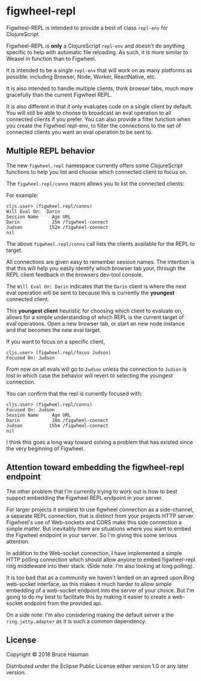 # figwheel-repl

Figwheel-REPL is intended to provide a best of class `repl-env` for
ClojureScript.

Figwheel-REPL is **only** a ClojureScript `repl-env` and doesn't do anything
specific to help with automatic file reloading. As such, it is more
similar to Weasel in function than to Figwheel.

It is intended to be a single `repl-env` that will work on as many
platforms as possible: including Browser, Node, Worker, ReactNative,
etc.

It is also intended to handle multiple clients, think browser tabs,
much more gracefully than the current Figwheel REPL.

It is also different in that it only evaluates code on a single client
by default. You will still be able to choose to broadcast an eval
operation to all connected clients if you prefer. You can also provide
a filter function when you create the Figwheel repl-env, to filter the
connections to the set of connected clients you want an eval operation
to be sent to.

## Multiple REPL behavior

The new `figwheel.repl` namespace currently offers some ClojureScript
functions to help you list and choose which connected client to focus on.

The `figwheel.repl/conns` macro allows you to list the connected clients:

For example:

```
cljs.user> (figwheel.repl/conns)
Will Eval On:  Darin
Session Name     Age URL
Darin            25m /figwheel-connect
Judson          152m /figwheel-connect
nil
```


The above `figwheel.repl/conns` call lists the clients available for the
REPL to target.

All connections are given easy to remember session names. The
intention is that this will help you easily identify which browser tab
your, through the REPL client feedback in the browsers dev-tool
console.

The `Will Eval On: Darin` indicates that the `Darin` client is where
the next eval operation will be sent to because this is currently the
**youngest** connected client.

This **youngest client** heuristic for choosing which client to
evaluate on, allows for a simple understanding of which REPL is the
current target of eval operations. Open a new browser tab, or start an
new node instance and that becomes the new eval target.

If you want to focus on a specific client,

```
cljs.user> (figwheel.repl/focus Judson)
Focused On: Judson
```

From now on all evals will go to `Judson` unless the connection to
`Judson` is lost in which case the behavior will revert to selecting
the youngest connection.

You can confirm that the repl is currently focused with:

```
cljs.user> (figwheel.repl/conns)
Focused On: Judson
Session Name     Age URL
Darin            28m /figwheel-connect
Judson          155m /figwheel-connect
nil
```

I think this goes a long way toward solving a problem that has existed
since the very beginning of Figwheel.

## Attention toward embedding the figwheel-repl endpoint

The other problem that I'm currently trying to work out is how to best
support embedding the Figwheel REPL endpoint in your server.

For larger projects it simplest to use figwheel connection as a
side-channel, a separate REPL connection, that is distinct from your
projects HTTP server. Figwheel's use of Web-sockets and CORS make this
side connection a simple matter. But inevitably there are situations
where you want to embed the Figwheel endpoint in your server. So I'm
giving this some serious attention.

In addition to the Web-socket connection, I have implemented a simple
HTTP polling connection which should allow anyone to embed
figwheel-repl ring middleware into their stack. (Side note: I'm also
looking at long polling).

It is too bad that as a community we haven't landed on an agreed upon
Ring web-socket interface, as this makes it much harder to allow simple
embedding of a web-socket endpoint into the server of your choice. But
I'm going to do my best to facilitate this by making it easier to
create a web-socket endpoint from the provided api.

On a side note: I'm also considering making the default server a the
`ring.jetty.adapter` as it is such a common dependency.

## License

Copyright © 2018 Bruce Hauman

Distributed under the Eclipse Public License either version 1.0 or any
later version.
